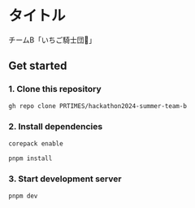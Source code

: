 # タイトル
チームB「いちご騎士団🍓」

## Get started

### 1. Clone this repository
```bash
gh repo clone PRTIMES/hackathon2024-summer-team-b
```

### 2. Install dependencies
```bash
corepack enable

pnpm install
```

### 3. Start development server
```bash
pnpm dev
```